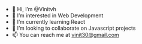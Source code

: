 - 👋 Hi, I’m @Vinitvh
- 👀 I’m interested in Web Development
- 🌱 I’m currently learning React
- 💞️ I’m looking to collaborate on Javascript projects
- 📫 You can reach me at vinit30@gmail.com
